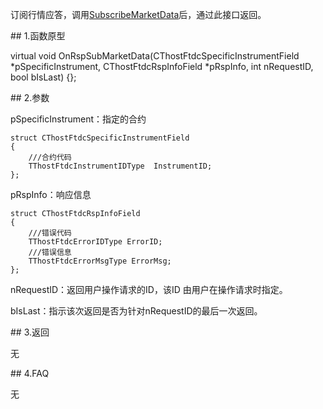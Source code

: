 <p>订阅行情应答，调用<a href="../../CTHOSTFTDCMDAPI/SUBSCRIBEMARKETDATA/">SubscribeMarketData</a>后，通过此接口返回。</p>
<span class="anchor" id="3de8595a-ddd8-49b4-a1db-11bc9899c9f3"></span>
## 1.函数原型
<p>virtual void OnRspSubMarketData(CThostFtdcSpecificInstrumentField *pSpecificInstrument, CThostFtdcRspInfoField *pRspInfo, int nRequestID, bool bIsLast) {};</p>
<span class="anchor" id="bfe8783e-81ba-437c-8898-e7dcf13736f6"></span>
## 2.参数
<p>pSpecificInstrument：指定的合约</p>
<pre><code>struct CThostFtdcSpecificInstrumentField
{
    ///合约代码
    TThostFtdcInstrumentIDType  InstrumentID;
};
</code></pre>
<p>pRspInfo：响应信息</p>
<pre><code>struct CThostFtdcRspInfoField
{
    ///错误代码
    TThostFtdcErrorIDType ErrorID;
    ///错误信息
    TThostFtdcErrorMsgType ErrorMsg;
};
</code></pre>
<p>nRequestID：返回用户操作请求的ID，该ID 由用户在操作请求时指定。</p>
<p>bIsLast：指示该次返回是否为针对nRequestID的最后一次返回。</p>
<span class="anchor" id="ac567d18-5798-4f81-b115-ec42f07f5672"></span>
## 3.返回
<p>无</p>
<span class="anchor" id="be10d9bc-d849-4be8-8486-60d5b6c41934"></span>
## 4.FAQ
<p>无</p>
